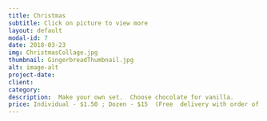 ```yaml
---
title: Christmas
subtitle: Click on picture to view more
layout: default
modal-id: 7
date: 2018-03-23
img: ChristmasCollage.jpg
thumbnail: GingerbreadThumbnail.jpg
alt: image-alt
project-date: 
client: 
category: 
description:  Make your own set.  Choose chocolate for vanilla.
price: Individual - $1.50 ; Dozen - $15  (Free  delivery with order of $25 or more)
---
```

